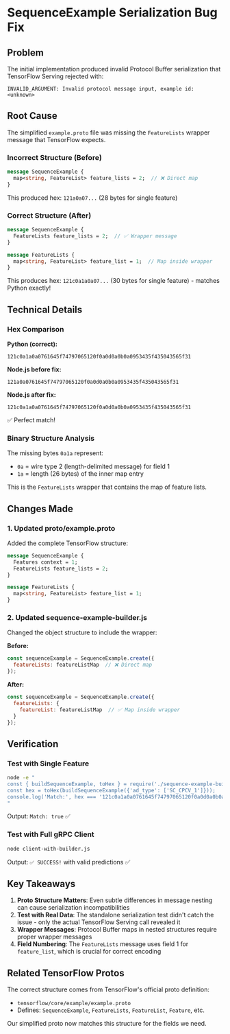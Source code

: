 # SequenceExample Serialization Bug Fix

## Problem

The initial implementation produced invalid Protocol Buffer serialization that TensorFlow Serving rejected with:

```
INVALID_ARGUMENT: Invalid protocol message input, example id: <unknown>
```

## Root Cause

The simplified `example.proto` file was missing the `FeatureLists` wrapper message that TensorFlow expects.

### Incorrect Structure (Before)

```protobuf
message SequenceExample {
  map<string, FeatureList> feature_lists = 2;  // ❌ Direct map
}
```

This produced hex: `121a0a07...` (28 bytes for single feature)

### Correct Structure (After)

```protobuf
message SequenceExample {
  FeatureLists feature_lists = 2;  // ✅ Wrapper message
}

message FeatureLists {
  map<string, FeatureList> feature_list = 1;  // Map inside wrapper
}
```

This produces hex: `121c0a1a0a07...` (30 bytes for single feature) - matches Python exactly!

## Technical Details

### Hex Comparison

**Python (correct):**
```
121c0a1a0a0761645f74797065120f0a0d0a0b0a0953435f435043565f31
```

**Node.js before fix:**
```
121a0a0761645f74797065120f0a0d0a0b0a0953435f435043565f31
```

**Node.js after fix:**
```
121c0a1a0a0761645f74797065120f0a0d0a0b0a0953435f435043565f31
```
✅ Perfect match!

### Binary Structure Analysis

The missing bytes `0a1a` represent:
- `0a` = wire type 2 (length-delimited message) for field 1
- `1a` = length (26 bytes) of the inner map entry

This is the `FeatureLists` wrapper that contains the map of feature lists.

## Changes Made

### 1. Updated proto/example.proto

Added the complete TensorFlow structure:

```protobuf
message SequenceExample {
  Features context = 1;
  FeatureLists feature_lists = 2;
}

message FeatureLists {
  map<string, FeatureList> feature_list = 1;
}
```

### 2. Updated sequence-example-builder.js

Changed the object structure to include the wrapper:

**Before:**
```javascript
const sequenceExample = SequenceExample.create({
  featureLists: featureListMap  // ❌ Direct map
});
```

**After:**
```javascript
const sequenceExample = SequenceExample.create({
  featureLists: {
    featureList: featureListMap  // ✅ Map inside wrapper
  }
});
```

## Verification

### Test with Single Feature
```bash
node -e "
const { buildSequenceExample, toHex } = require('./sequence-example-builder');
const hex = toHex(buildSequenceExample({'ad_type': ['SC_CPCV_1']}));
console.log('Match:', hex === '121c0a1a0a0761645f74797065120f0a0d0a0b0a0953435f435043565f31');
"
```

Output: `Match: true` ✅

### Test with Full gRPC Client
```bash
node client-with-builder.js
```

Output: `✅ SUCCESS!` with valid predictions ✅

## Key Takeaways

1. **Proto Structure Matters**: Even subtle differences in message nesting can cause serialization incompatibilities
2. **Test with Real Data**: The standalone serialization test didn't catch the issue - only the actual TensorFlow Serving call revealed it
3. **Wrapper Messages**: Protocol Buffer maps in nested structures require proper wrapper messages
4. **Field Numbering**: The `FeatureLists` message uses field 1 for `feature_list`, which is crucial for correct encoding

## Related TensorFlow Protos

The correct structure comes from TensorFlow's official proto definition:
- `tensorflow/core/example/example.proto`
- Defines: `SequenceExample`, `FeatureLists`, `FeatureList`, `Feature`, etc.

Our simplified proto now matches this structure for the fields we need.
